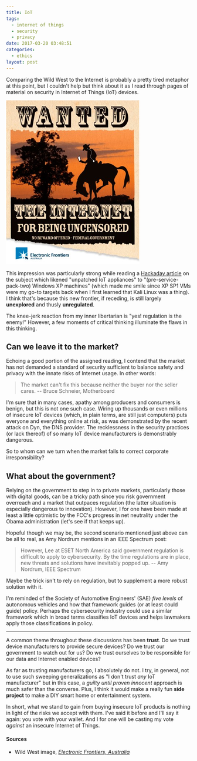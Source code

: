 ```yaml
---
title: IoT
tags:
  - internet of things
  - security
  - privacy
date: 2017-03-20 03:48:51
categories:
  - ethics
layout: post
---
```



Comparing the Wild West to the Internet is probably a pretty tired metaphor at this point, but I couldn't help but think about it as I read through pages of material on security in Internet of Things (IoT) devices.

<!-- MORE -->

![](/assets/images/wanted.jpg)

This impression was particularly strong while reading a [Hackaday article]() on the subject which likened "unpatched IoT appliances" to "(pre-service-pack-two) Windows XP machines" (which made me smile since XP SP1 VMs were my go-to targets back when I first learned that Kali Linux was a thing). I think that's because this new frontier, if receding, is still largely **unexplored** and thusly **unregulated**.

The knee-jerk reaction from my inner libertarian is "yes! regulation is the enemy!" However, a few moments of critical thinking illuminate the flaws in this thinking.

## Can we leave it to the market?

Echoing a good portion of the assigned reading, I contend that the market has not demanded a standard of security sufficient to balance safety and privacy with the innate risks of Internet usage. In other words:

> The market can't fix this because neither the buyer nor the seller cares.
> -- Bruce Schneier, Motherboard

I'm sure that in many cases, apathy among producers and consumers is benign, but this is not one such case. Wiring up thousands or even millions of insecure IoT devices (which, in plain terms, are still just computers) puts everyone and everything online at risk, as was demonstrated by the recent attack on Dyn, the DNS provider. The recklessness in the security practices (or lack thereof) of so many IoT device manufacturers is demonstrably dangerous.

So to whom can we turn when the market fails to correct corporate irresponsibility?

## What about the government?

Relying on the government to step in to private markets, particularly those with digital goods, can be a tricky path since you risk government overreach and a market that outpaces regulation (the latter situation is especially dangerous to innovation). However, I for one have been made at least a little optimistic by the FCC's progress in net neutrality under the Obama administration (let's see if that keeps up).

Hopeful though we may be, the second scenario mentioned just above can be all to real, as Amy Nordrum mentions in an IEEE Spectrum post:

> However, Lee at ESET North America said government regulation is difficult to apply to cybersecurity. By the time regulations are in place, new threats and solutions have inevitably popped up.
> -- Amy Nordrum, IEEE Spectrum

Maybe the trick isn't to rely on regulation, but to supplement a more robust solution with it.

I'm reminded of the Society of Automotive Engineers' (SAE) *five levels* of autonomous vehicles and how that framework guides (or at least could guide) policy. Perhaps the cybersecurity industry could use a similar framework which in broad terms classifies IoT devices and helps lawmakers apply those classifications in policy.

---

A common theme throughout these discussions has been **trust**. Do we trust device manufacturers to provide secure devices? Do we trust our government to watch out for us? Do we trust ourselves to be responsible for our data and Internet enabled devices?

As far as trusting manufacturers go, I absolutely do not. I try, in general, not to use such sweeping generalizations as "I don't trust *any* IoT manufacturer" but in this case, a *guilty until proven innocent* approach is much safer than the converse. Plus, I think it would make a really fun **side project** to make a DIY smart home or entertainment system.

In short, what we stand to gain from buying insecure IoT products is nothing in light of the risks we accept with them. I've said it before and I'll say it again: you vote with your wallet. And I for one will be casting my vote *against* an insecure Internet of Things.

#### Sources

- Wild West image, [*Electronic Frontiers, Australia*](http://efa.org)

